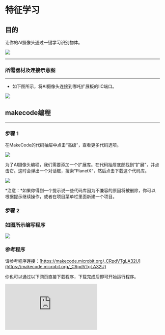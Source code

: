 ﻿# 特征学习

## 目的
让你的AI摄像头通过一键学习识别物体。

![](https://wiki-media-ef.oss-cn-hongkong.aliyuncs.com//images/05035_01.png)



---

### 所需器材及连接示意图
---

- 如下图所示，将AI摄像头连接到哪吒扩展板的IIC端口。


![](https://wiki-media-ef.oss-cn-hongkong.aliyuncs.com//images/05035_01_03.png)



## makecode编程
---

### 步骤 1
在MakeCode的代码抽屉中点击“高级”，查看更多代码选项。

![](https://wiki-media-ef.oss-cn-hongkong.aliyuncs.com//images/05001_04.png)

为了AI摄像头编程，我们需要添加一个扩展库。在代码抽屉底部找到“扩展”，并点击它。这时会弹出一个对话框，搜索”PlanetX“，然后点击下载这个代码库。

![](https://wiki-media-ef.oss-cn-hongkong.aliyuncs.com//images/05001_05.png)

*注意：*如果你得到一个提示说一些代码库因为不兼容的原因将被删除，你可以根据提示继续操作，或者在项目菜单栏里面新建一个项目。
### 步骤 2



### 如图所示编写程序

![](https://wiki-media-ef.oss-cn-hongkong.aliyuncs.com//images/05035_06_06.png)


### 参考程序
请参考程序连接：[https://makecode.microbit.org/_CRpdVTgLA32U](https://makecode.microbit.org/_CRpdVTgLA32U)

你也可以通过以下网页直接下载程序，下载完成后即可开始运行程序。

<div
    style={{
        position: 'relative',
        paddingBottom: '60%',
        overflow: 'hidden',
    }}
>
    <iframe
        src="https://makecode.microbit.org/_CRpdVTgLA32U"
        frameborder="0"
        sandbox="allow-popups allow-forms allow-scripts allow-same-origin"
        style={{
            position: 'absolute',
            width: '100%',
            height: '100%',
        }}
    />
</div>
---

### 结果
- 按下A键学习物品，ID为1；按下B键学习物品，ID为2；当学习完成后再将物体放置在摄像头前，在micro:bit的LED矩阵屏上会显示当前物体的ID。
